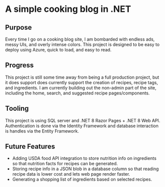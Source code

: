 # A simple cooking blog in .NET

## Purpose
Every time I go on a cooking blog site, I am bombarded with endless ads, messy UIs, and overly intense colors. This project is designed to be easy to deploy using Azure, quick to load, and easy to read.

## Progress
This project is still some time away from being a full production project, but it does support does currently support the creation of recipes, recipe tags, and ingredients. I am currently building out the non-admin part of the site, including the home, search, and suggested recipe pages/components.

## Tooling
This project is using SQL server and .NET 8 Razor Pages + .NET 8 Web API. Authentication is done via the Identity Framework and database interaction is handles via the Entity Framework.

## Future Features
- Adding USDA food API integration to store nutrition info on ingredients so that nutrition facts for recipes can be generated.
- Storing recipe info in a JSON blob in a database column so that reading recipe data is lower cost and lets web page render faster.
- Generating a shopping list of ingredients based on selected recipes.
